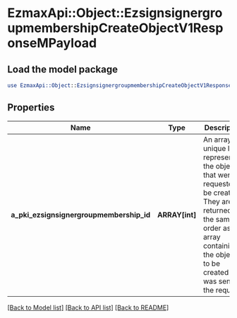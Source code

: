 # EzmaxApi::Object::EzsignsignergroupmembershipCreateObjectV1ResponseMPayload

## Load the model package
```perl
use EzmaxApi::Object::EzsignsignergroupmembershipCreateObjectV1ResponseMPayload;
```

## Properties
Name | Type | Description | Notes
------------ | ------------- | ------------- | -------------
**a_pki_ezsignsignergroupmembership_id** | **ARRAY[int]** | An array of unique IDs representing the object that were requested to be created.  They are returned in the same order as the array containing the objects to be created that was sent in the request. | 

[[Back to Model list]](../README.md#documentation-for-models) [[Back to API list]](../README.md#documentation-for-api-endpoints) [[Back to README]](../README.md)


